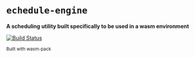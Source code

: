 
  <h1><code>echedule-engine</code></h1>

  <strong>A scheduling utility built specifically to be used in a wasm
  environment</strong>

[![Build Status](https://travis-ci.com/ccarral/schedule-engine.svg?branch=main)](https://travis-ci.com/ccarral/schedule-engine)

  <sub>Built with wasm-pack</sub>
